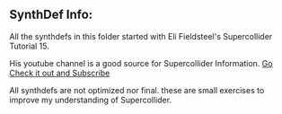 ## SynthDef Info:

All the synthdefs in this folder started with Eli Fieldsteel's Supercollider Tutorial 15.

His youtube channel is a good source for Supercollider Information. [Go Check it out and Subscribe](https://www.youtube.com/user/elifieldsteel)

All synthdefs are not optimized nor final. these are small exercises to improve my understanding of Supercollider.
